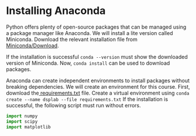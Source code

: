 # Installing Anaconda

Python offers plenty of open-source packages that can be managed using a package manager like Anaconda. We will install a lite version called Miniconda. Download the relevant installation file from [Miniconda/Download](https://docs.conda.io/en/latest/miniconda.html).

If the installation is successful `conda --version` must show the downloaded version of Miniconda. Now, `conda install` can be used to download packages.

Anaconda can create independent environments to install packages without breaking dependencies. We will create an environment for this course. First, download the[ requirements.txt](https://raw.githubusercontent.com/kamath-abhijith/dsp-lab/main/requirements.txt) file. Create a virtual environment using `conda create --name dsplab --file requirements.txt`  If the installation is successful, the following script must run without errors.

```python
import numpy
import scipy
import matplotlib
```



